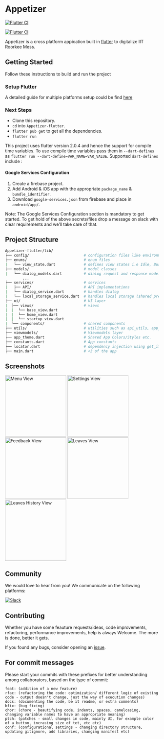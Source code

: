 # Appetizer

[![Flutter CI](https://github.com/mdg-iitr/Appetizer-flutter/actions/workflows/ci.yml/badge.svg)](https://github.com/mdg-iitr/Appetizer-flutter/actions/workflows/ci.yml)

[![Flutter CI](https://github.com/mdg-iitr/Appetizer-flutter/actions/workflows/cd.yml/badge.svg)](https://github.com/mdg-iitr/Appetizer-flutter/actions/workflows/cd.yml)

Appetizer is a cross platform appication built in [flutter](https://flutter.dev/) to digitalize IIT Roorkee Mess.

## Getting Started

Follow these instructions to build and run the project

### Setup Flutter

A detailed guide for multiple platforms setup could be find [here](https://flutter.dev/docs/get-started/install/)

### Next Steps

- Clone this repository.
- `cd` into `Appetizer-flutter`.
- `flutter pub get` to get all the dependencies.
- `flutter run`

This project uses flutter version 2.0.4 and hence the support for compile time variables. To use compile time variables pass them in `--dart-defines` as `flutter run --dart-define=VAR_NAME=VAR_VALUE`. Supported `dart-defines` include :

#### Google Services Configuration

1. Create a firebase project.
2. Add Android & iOS app with the appropriate `package_name` & `bundle_identifier`.
3. Download `google-services.json` from firebase and place in `android/app/`.

Note: The Google Services Configuration section is mandatory to get started. To get hold of the above secrets/files drop a message on slack with clear requirements and we'll take care of that.

## Project Structure

```bash
Appetizer-flutter/lib/
├── config/                         # configuration files like environment_config
├── enums/                          # enum files
|   └── view_state.dart             # defines view states i.e Idle, Busy, Error
├── models/                         # model classes
|   └── dialog_models.dart          # dialog request and response models
        ...
├── services/                       # services
|   ├── API/                        # API implementations
|   └── dialog_service.dart         # handles dialog
|   └── local_storage_service.dart  # handles local storage (shared prefs)
├── ui/                             # UI layer
|  ├── views/                       # views
|  |  └── base_view.dart
|  |  └── home_view.dart
|  |  └── startup_view.dart
|  └── components/                  # shared components
├── utils/                          # utilities such as api_utils, app_exceptions.
├── viewmodels/                     # Viewmodels layer
├── app_theme.dart                  # Shared App Colors/Styles etc.
├── constants.dart                  # App constants
├── locator.dart                    # dependency injection using get_it
├── main.dart                       # <3 of the app
```

## Screenshots

<p>
<img src="https://user-images.githubusercontent.com/45434030/115134354-04d56b00-a02d-11eb-8464-10cb00cdb6d8.png" alt="Menu View" width="200">
<img src="https://user-images.githubusercontent.com/45434030/115134355-069f2e80-a02d-11eb-99ca-fd26778b3887.png" alt="Settings View" width="200">
<img src="https://user-images.githubusercontent.com/45434030/115134356-0737c500-a02d-11eb-98ec-3552315a164b.png" alt="Feedback View" width="200">
<img src="https://user-images.githubusercontent.com/45434030/115134359-07d05b80-a02d-11eb-9014-c36de8395178.png" alt="Leaves View" width="200">
<img src="https://user-images.githubusercontent.com/45434030/115134361-09018880-a02d-11eb-8300-2261279664f6.png" alt="Leaves History View" width="200">
</p>

## Community

We would love to hear from you! We communicate on the following platforms:

[![Slack](https://img.shields.io/badge/chat-on_slack-purple.svg?style=for-the-badge&logo=slack)](https://join.slack.com/t/mdg-open/shared_invite/zt-epxyukj9-reVHrkSahH3rmWl9llTh5g)

## Contributing

Whether you have some feauture requests/ideas, code improvements, refactoring, performance improvements, help is always Welcome. The more is done, better it gets.

If you found any bugs, consider opening an [issue](https://github.com/mdg-iitr/Appetizer-flutter/issues/new).

## For commit messages

Please start your commits with these prefixes for better understanding among collaborators, based on the type of commit:

    feat: (addition of a new feature)
    rfac: (refactoring the code: optimization/ different logic of existing code - output doesn't change, just the way of execution changes)
    docs: (documenting the code, be it readme, or extra comments)
    bfix: (bug fixing)
    chor: (chore - beautifying code, indents, spaces, camelcasing, changing variable names to have an appropriate meaning)
    ptch: (patches - small changes in code, mainly UI, for example color of a button, incrasing size of tet, etc etc)
    conf: (configurational settings - changing directory structure, updating gitignore, add libraries, changing manifest etc)
